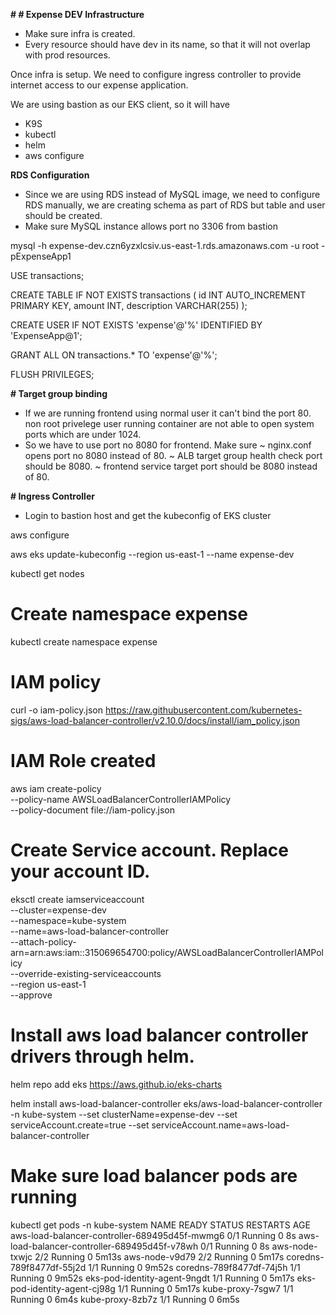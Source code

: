 **# **# Expense DEV Infrastructure****

- Make sure infra is created.
- Every resource should have dev in its name, so that it will not overlap with prod resources.

Once infra is setup. We need to configure ingress controller to provide internet access to our expense application.

We are using bastion as our EKS client, so it will have
- K9S
- kubectl
- helm
- aws configure


**RDS Configuration**
- Since we are using RDS instead of MySQL image, we need to configure RDS manually, we are creating schema as part of RDS but table and user should be created.
- Make sure MySQL instance allows port no 3306 from bastion

mysql -h expense-dev.czn6yzxlcsiv.us-east-1.rds.amazonaws.com -u root -pExpenseApp1

USE transactions;

CREATE TABLE IF NOT EXISTS transactions (
    id INT AUTO_INCREMENT PRIMARY KEY,
    amount INT,
    description VARCHAR(255)
);

CREATE USER IF NOT EXISTS 'expense'@'%' IDENTIFIED BY 'ExpenseApp@1';

GRANT ALL ON transactions.* TO 'expense'@'%';

FLUSH PRIVILEGES;


**# Target group binding**

- If we are running frontend using normal user it can't bind the port 80. non root privelege user running container are not able to open system ports which are under 1024.
- So we have to use port no 8080 for frontend. Make sure
    ~ nginx.conf opens port no 8080 instead of 80.
    ~ ALB target group health check port should be 8080.
    ~ frontend service target port should be 8080 instead of 80.


**# Ingress Controller**
- Login to bastion host and get the kubeconfig of EKS cluster

aws configure

aws eks update-kubeconfig --region us-east-1 --name expense-dev

kubectl get nodes


# Create namespace expense
kubectl create namespace expense

# IAM policy
curl -o iam-policy.json https://raw.githubusercontent.com/kubernetes-sigs/aws-load-balancer-controller/v2.10.0/docs/install/iam_policy.json

# IAM Role created
aws iam create-policy \
    --policy-name AWSLoadBalancerControllerIAMPolicy \
    --policy-document file://iam-policy.json

# Create Service account. Replace your account ID.
eksctl create iamserviceaccount \
--cluster=expense-dev \
--namespace=kube-system \
--name=aws-load-balancer-controller \
--attach-policy-arn=arn:aws:iam::315069654700:policy/AWSLoadBalancerControllerIAMPolicy \
--override-existing-serviceaccounts \
--region us-east-1 \
--approve

# Install aws load balancer controller drivers through helm.

helm repo add eks https://aws.github.io/eks-charts

helm install aws-load-balancer-controller eks/aws-load-balancer-controller -n kube-system --set clusterName=expense-dev --set serviceAccount.create=true --set serviceAccount.name=aws-load-balancer-controller

# Make sure load balancer pods are running
kubectl get pods -n kube-system
NAME                                            READY   STATUS    RESTARTS   AGE
aws-load-balancer-controller-689495d45f-mwmg6   0/1     Running   0          8s
aws-load-balancer-controller-689495d45f-v78wh   0/1     Running   0          8s
aws-node-txwjc                                  2/2     Running   0          5m13s
aws-node-v9d79                                  2/2     Running   0          5m17s
coredns-789f8477df-55j2d                        1/1     Running   0          9m52s
coredns-789f8477df-74j5h                        1/1     Running   0          9m52s
eks-pod-identity-agent-9ngdt                    1/1     Running   0          5m17s
eks-pod-identity-agent-cj98g                    1/1     Running   0          5m17s
kube-proxy-7sgw7                                1/1     Running   0          6m4s
kube-proxy-8zb7z                                1/1     Running   0          6m5s